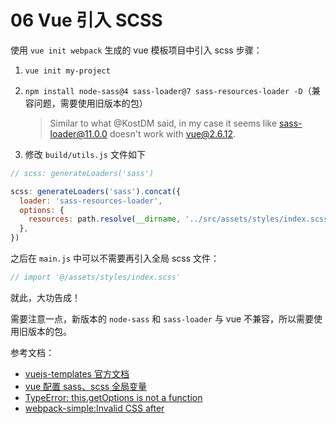# 06 Vue 引入 SCSS

使用 `vue init webpack` 生成的 vue 模板项目中引入 scss 步骤：

1. `vue init my-project`
2. `npm install node-sass@4 sass-loader@7 sass-resources-loader -D`（兼容问题，需要使用旧版本的包）

   > Similar to what @KostDM said, in my case it seems like sass-loader@11.0.0 doesn't work with vue@2.6.12.

3. 修改 `build/utils.js` 文件如下

```javascript
// scss: generateLoaders('sass')

scss: generateLoaders('sass').concat({
  loader: 'sass-resources-loader',
  options: {
    resources: path.resolve(__dirname, '../src/assets/styles/index.scss'),
  },
})
```

之后在 `main.js` 中可以不需要再引入全局 scss 文件：

```javascript
// import '@/assets/styles/index.scss'
```

就此，大功告成！

需要注意一点，新版本的 `node-sass` 和 `sass-loader` 与 vue 不兼容，所以需要使用旧版本的包。

参考文档：

* [vuejs-templates 官方文档](http://vuejs-templates.github.io/webpack/)
* [vue 配置 sass、scss 全局变量](https://segmentfault.com/a/1190000018219877)
* [TypeError: this.getOptions is not a function](https://stackoverflow.com/questions/66082397/typeerror-this-getoptions-is-not-a-function)
* [webpack-simple:Invalid CSS after](https://github.com/vuejs-templates/webpack-simple/issues/107)

